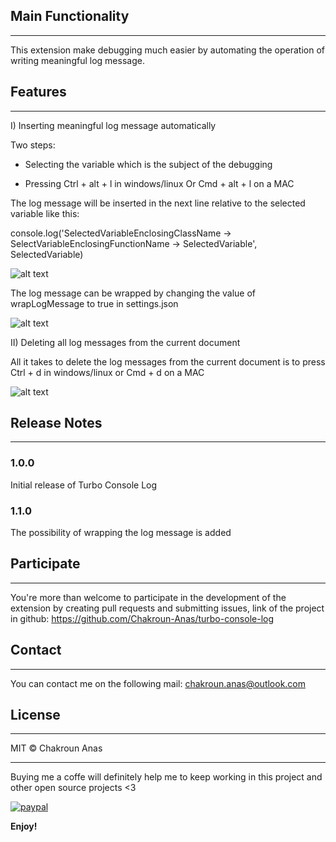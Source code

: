 ## Main Functionality
---

This extension make debugging much easier by automating the operation of writing meaningful log message.

## Features
---

I) Inserting meaningful log message automatically 

Two steps:

* Selecting the variable which is the subject of the debugging

* Pressing Ctrl + alt + l in windows/linux Or Cmd + alt + l on a MAC

The log message will be inserted in the next line relative to the selected variable like this: 

console.log('SelectedVariableEnclosingClassName -> SelectVariableEnclosingFunctionName -> SelectedVariable', SelectedVariable)

![alt text](https://image.ibb.co/mG1SXn/insert_log_message.gif "Inserting meaningful log message after selecting a variable")

The log message can be wrapped by changing the value of wrapLogMessage to true in settings.json

![alt text](https://image.ibb.co/kLed57/wrap_log_message.gif "Wrapping The log message")

II) Deleting all log messages from the current document

All it takes to delete the log messages from the current document is to press Ctrl + d in windows/linux or Cmd + d on a MAC

![alt text](https://image.ibb.co/jkoKdS/delete_all_log_messages.gif "Deleting all log messages from the current file")

## Release Notes
---

### 1.0.0

Initial release of Turbo Console Log

### 1.1.0

The possibility of wrapping the log message is added

## Participate
---

You're more than welcome to participate in the development of the extension by creating pull requests and submitting issues, link of the project in github: https://github.com/Chakroun-Anas/turbo-console-log

## Contact
---

You can contact me on the following mail: chakroun.anas@outlook.com

## License
---

MIT &copy; Chakroun Anas

---

Buying me a coffe will definitely help me to keep working in this project and other open source projects <3

[![paypal](https://www.paypalobjects.com/en_US/i/btn/btn_donateCC_LG.gif)](https://www.paypal.me/ChakrounAnas)

**Enjoy!**